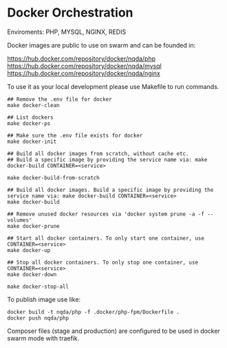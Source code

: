 # Docker Orchestration

Enviroments: PHP, MYSQL, NGINX, REDIS

Docker images are public to use on swarm and can be founded in:

https://hub.docker.com/repository/docker/nqda/php
https://hub.docker.com/repository/docker/nqda/mysql
https://hub.docker.com/repository/docker/nqda/nginx

To use it as your local development please use Makefile to run commands.

````
## Remove the .env file for docker
make docker-clean

## List dockers
make docker-ps

## Make sure the .env file exists for docker
make docker-init

## Build all docker images from scratch, without cache etc.
## Build a specific image by providing the service name via: make docker-build CONTAINER=<service>

make docker-build-from-scratch

## Build all docker images. Build a specific image by providing the service name via: make docker-build CONTAINER=<service>
make docker-build

## Remove unused docker resources via 'docker system prune -a -f --volumes'
make docker-prune

## Start all docker containers. To only start one container, use CONTAINER=<service>
make docker-up

## Stop all docker containers. To only stop one container, use CONTAINER=<service>
make docker-down

make docker-stop-all
````

To publish image use like:

````
docker build -t nqda/php -f .docker/php-fpm/Dockerfile .
docker push nqda/php
````

Composer files (stage and production) are configured to be used in docker swarm mode with traefik.